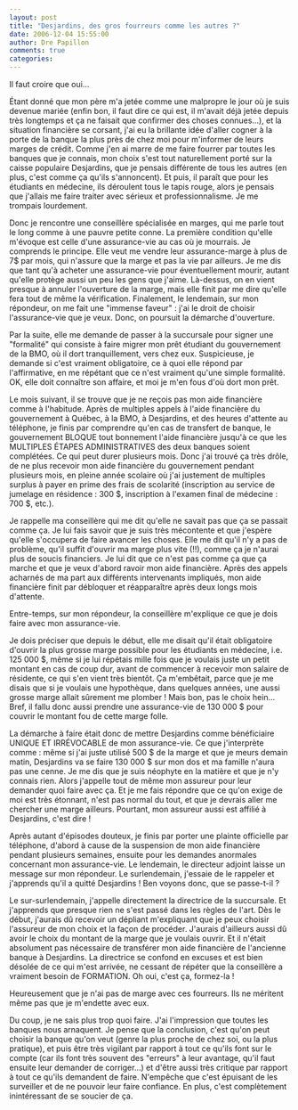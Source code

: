 ```yaml
---
layout: post
title: "Desjardins, des gros fourreurs comme les autres ?"
date: 2006-12-04 15:55:00
author: Dre Papillon
comments: true
categories: 
---
```



Il faut croire que oui...

Étant donné que mon père m'a jetée comme une malpropre le jour où je suis devenue mariée (enfin bon, il faut dire ce qui est, il m'avait déjà jetée depuis très longtemps et ça ne faisait que confirmer des choses connues...), et la situation financière se corsant, j'ai eu la brillante idée d'aller cogner à la porte de la banque la plus près de chez moi pour m'informer de leurs marges de crédit. Comme j'en ai marre de me faire fourrer par toutes les banques que je connais, mon choix s'est tout naturellement porté sur la caisse populaire Desjardins, que je pensais différente de tous les autres (en plus, c'est comme ça qu'ils s'annoncent). Et puis, il paraît que pour les étudiants en médecine, ils déroulent tous le tapis rouge, alors je pensais que j'allais me faire traiter avec sérieux et professionnalisme. Je me trompais lourdement.

Donc je rencontre une conseillère spécialisée en marges, qui me parle tout le long comme à une pauvre petite conne. La première condition qu'elle m'évoque est celle d'une assurance-vie au cas où je mourrais. Je comprends le principe. Elle veut me vendre leur assurance-marge à plus de 7$ par mois, qui n'assure que la marge et pas la vie par ailleurs. Je me dis que tant qu'à acheter une assurance-vie pour éventuellement mourir, autant qu'elle protège aussi un peu les gens que j'aime. Là-dessus, on en vient presque à annuler l'ouverture de la marge, mais elle finit par me dire qu'elle fera tout de même la vérification. Finalement, le lendemain, sur mon répondeur, on me fait une "immense faveur" : j'ai le droit de choisir l'assurance-vie que je veux. Donc, on poursuit la démarche d'ouverture.

Par la suite, elle me demande de passer à la succursale pour signer une "formalité" qui consiste à faire migrer mon prêt étudiant du gouvernement de la BMO, où il dort tranquillement, vers chez eux. Suspicieuse, je demande si c'est vraiment obligatoire, ce à quoi elle répond par l'affirmative, en me répétant que ce n'est vraiment qu'une simple formalité. OK, elle doit connaître son affaire, et moi je m'en fous d'où dort mon prêt.

Le mois suivant, il se trouve que je ne reçois pas mon aide financière comme à l'habitude. Après de multiples appels à l'aide financière du gouvernement à Québec, à la BMO, à Desjardins, et des heures d'attente au téléphone, je finis par comprendre qu'en cas de transfert de banque, le gouvernement BLOQUE tout bonnement l'aide financière jusqu'à ce que les MULTIPLES ÉTAPES ADMINISTRATIVES des deux banques soient complétées. Ce qui peut durer plusieurs mois. Donc j'ai trouvé ça très drôle, de ne plus recevoir mon aide financière du gouvernement pendant plusieurs mois, en pleine année scolaire où j'ai justement de multiples surplus à payer en prime des frais de scolarité (inscription au service de jumelage en résidence : 300 $, inscription à l'examen final de médecine : 700 $, etc.).

Je rappelle ma conseillère qui me dit qu'elle ne savait pas que ça se passait comme ça. Je lui fais savoir que je suis très mécontente et que j'espère qu'elle s'occupera de faire avancer les choses. Elle me dit qu'il n'y a pas de problème, qu'il suffit d'ouvrir ma marge plus vite (!!), comme ça je n'aurai plus de soucis financiers. Je lui dit que ce n'est pas comme ça que ça marche et que je veux d'abord ravoir mon aide financière. Après des appels acharnés de ma part aux différents intervenants impliqués, mon aide financière finit par débloquer et réapparaître après deux longs mois d'attente.

Entre-temps, sur mon répondeur, la conseillère m'explique ce que je dois faire avec mon assurance-vie. 

Je dois préciser que depuis le début, elle me disait qu'il était obligatoire d'ouvrir la plus grosse marge possible pour les étudiants en médecine, i.e. 125 000 $, même si je lui répétais mille fois que je voulais juste un petit montant en cas de coup dur, avant de commencer à recevoir mon salaire de résidente, ce qui s'en vient très bientôt. Ça m'embêtait, parce que je me disais que si je voulais une hypothèque, dans quelques années, une aussi grosse marge allait sûrement me plomber ! Mais bon, pas le choix hein... Bref, il fallu donc aussi prendre une assurance-vie de 130 000 $ pour couvrir le montant fou de cette marge folle.

La démarche à faire était donc de mettre Desjardins comme bénéficiaire UNIQUE ET IRRÉVOCABLE de mon assurance-vie. Ce que j'interprète comme : même si j'ai juste utilisé 500 $ de la marge et que je meurs demain matin, Desjardins va se faire 130 000 $ sur mon dos et ma famille n'aura pas une cenne. Je me dis que je suis néophyte en la matière et que je n'y connais rien. Alors j'appelle tout de même mon assureur pour leur demander quoi faire avec ça. Et je me fais répondre que ce qu'on exige de moi est très étonnant, n'est pas normal du tout, et que je devrais aller me chercher une marge ailleurs. Pourtant, mon assureur aussi est affilié à Desjardins, c'est dire !

Après autant d'épisodes douteux, je finis par porter une plainte officielle par téléphone, d'abord à cause de la suspension de mon aide financière pendant plusieurs semaines, ensuite pour les demandes anormales concernant mon assurance-vie. Le lendemain, le directeur adjoint laisse un message sur mon répondeur. Le surlendemain, j'essaie de le rappeler et j'apprends qu'il a quitté Desjardins ! Ben voyons donc, que se passe-t-il ?

Le sur-surlendemain, j'appelle directement la directrice de la succursale. Et j'apprends que presque rien ne s'est passé dans les règles de l'art. Dès le début, j'aurais dû recevoir un dépliant m'expliquant que je peux choisir l'assureur de mon choix et la façon de procéder. J'aurais d'ailleurs aussi dû avoir le choix du montant de la marge que je voulais ouvrir. Et il n'était absolument pas nécessaire de transférer mon aide financière de l'ancienne banque à Desjardins. La directrice se confond en excuses et est bien désolée de ce qui m'est arrivée, ne cessant de répéter que la conseillère a vraiment besoin de FORMATION. Oh oui, c'est ça, formez-la !

Heureusement que je n'ai pas de marge avec ces fourreurs. Ils ne méritent même pas que je m'endette avec eux.

Du coup, je ne sais plus trop quoi faire. J'ai l'impression que toutes les banques nous arnaquent. Je pense que la conclusion, c'est qu'on peut choisir la banque qu'on veut (genre la plus proche de chez soi, ou la plus pratique), et puis être très vigilant par rapport à tout ce qu'ils font sur le compte (car ils font très souvent des "erreurs" à leur avantage, qu'il faut ensuite leur demander de corriger...) et d'être aussi très critique par rapport à tout ce qu'ils demandent de faire. N'empêche que c'est épuisant de les surveiller et de ne pouvoir leur faire confiance. En plus, c'est complètement inintéressant de se soucier de ça.